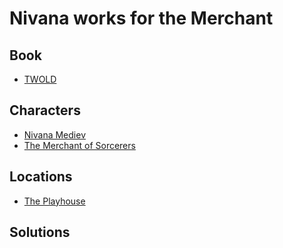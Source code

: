 # Nivana works for the Merchant

## Book

* [TWOLD](../books/twold.md)

## Characters

* [Nivana Mediev](../characters/nivana.md)
* [The Merchant of Sorcerers](../characters/merchant-of-sorcerers.md)

## Locations

* [The Playhouse](../locations/playhouse.md)

## Solutions

